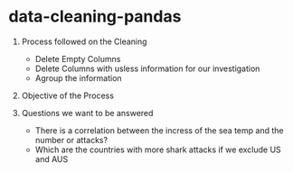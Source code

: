 # data-cleaning-pandas

1. Process followed on the Cleaning
    - Delete Empty Columns
    - Delete Columns with usless information for our investigation
    - Agroup the information
2. Objective of the Process

3. Questions we want to be answered
    - There is a correlation between the incress of the sea temp and the number or attacks?
    - Which are the countries with more shark attacks if we exclude US and AUS